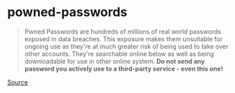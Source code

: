 # powned-passwords

> Pwned Passwords are hundreds of millions of real world passwords exposed in data breaches. This exposure makes them unsuitable for ongoing use as they're at much greater risk of being used to take over other accounts. They're searchable online below as well as being downloadable for use in other online system. **Do not send any password you actively use to a third-party service - even this one!**

[Source](https://haveibeenpwned.com/Passwords)
